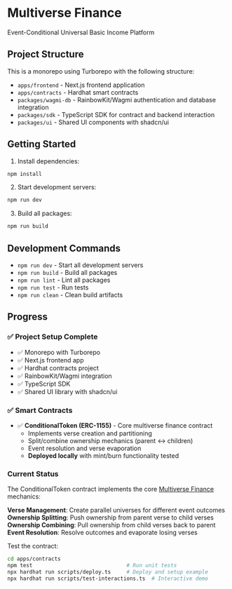 # Multiverse Finance

Event-Conditional Universal Basic Income Platform

## Project Structure

This is a monorepo using Turborepo with the following structure:

- `apps/frontend` - Next.js frontend application
- `apps/contracts` - Hardhat smart contracts
- `packages/wagmi-db` - RainbowKit/Wagmi authentication and database integration
- `packages/sdk` - TypeScript SDK for contract and backend interaction
- `packages/ui` - Shared UI components with shadcn/ui

## Getting Started

1. Install dependencies:
```bash
npm install
```

2. Start development servers:
```bash
npm run dev
```

3. Build all packages:
```bash
npm run build
```

## Development Commands

- `npm run dev` - Start all development servers
- `npm run build` - Build all packages
- `npm run lint` - Lint all packages
- `npm run test` - Run tests
- `npm run clean` - Clean build artifacts

## Progress

### ✅ Project Setup Complete
- ✅ Monorepo with Turborepo  
- ✅ Next.js frontend app  
- ✅ Hardhat contracts project  
- ✅ RainbowKit/Wagmi integration  
- ✅ TypeScript SDK  
- ✅ Shared UI library with shadcn/ui

### ✅ Smart Contracts  
- ✅ **ConditionalToken (ERC-1155)** - Core multiverse finance contract
  - Implements verse creation and partitioning
  - Split/combine ownership mechanics (parent ↔ children)
  - Event resolution and verse evaporation
  - **Deployed locally** with mint/burn functionality tested

### Current Status
The ConditionalToken contract implements the core [Multiverse Finance](https://www.paradigm.xyz/2025/05/multiverse-finance) mechanics:

**Verse Management**: Create parallel universes for different event outcomes  
**Ownership Splitting**: Push ownership from parent verse to child verses  
**Ownership Combining**: Pull ownership from child verses back to parent  
**Event Resolution**: Resolve outcomes and evaporate losing verses

Test the contract:
```bash
cd apps/contracts
npm test                              # Run unit tests
npx hardhat run scripts/deploy.ts     # Deploy and setup example
npx hardhat run scripts/test-interactions.ts  # Interactive demo
``` 